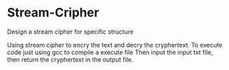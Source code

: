 # Stream-Cripher
Design a stream cipher for specific structure

Using stream cipher to encry the text and decry the cryphertext.
To execute code just using gcc to compile a execute file 
Then input the input txt file, then return the cryphertext in the output file.
